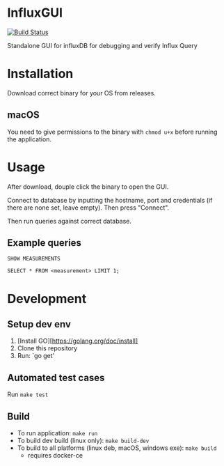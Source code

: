# InfluxGUI

[![Build Status](https://travis-ci.com/Atihinen/influxgui.svg?branch=master)](https://travis-ci.com/Atihinen/influxgui)

Standalone GUI for influxDB for debugging and verify Influx Query


# Installation

Download correct binary for your OS from releases.

## macOS

You need to give permissions to the binary with `chmod u+x` before running the application.

# Usage

After download, douple click the binary to open the GUI.

Connect to database by inputting the hostname, port and credentials (if there are none set, leave empty). Then press "Connect".

Then run queries against correct database.


## Example queries

`SHOW MEASUREMENTS`

`SELECT * FROM <measurement> LIMIT 1;`

# Development

## Setup dev env

1. [Install GO][https://golang.org/doc/install]
2. Clone this repository
3. Run: `go get'

## Automated test cases

Run `make test`

## Build

* To run application: `make run`
* To build dev build (linux only): `make build-dev`
* To build to all platforms (linux deb, macOS, windows exe): `make build`
  * requires docker-ce






